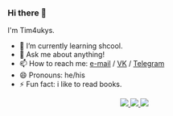 <!-- ReadMe подсмотрел у него =) https://github.com/yuk7  -->

### Hi there 👋

I'm Tim4ukys.

- 🌱 I’m currently learning shcool.
- 💬 Ask me about anything!
- 📫 How to reach me: [e-mail](mailto:tim4ukys.dev@yandex.ru) / [VK](https://vk.com/tim4ukys) / [Telegram](https://t.me/tim4ukys)
- 😄 Pronouns: he/his
- ⚡ Fun fact: i like to read books.

<div align="center">
  <a href="https://github.com/vn7n24fzkq/github-profile-summary-cards">
    <img src="https://github-profile-summary-cards.vercel.app/api/cards/profile-details?username=tim4ukys&theme=github" />
  </a>
  <a href="https://github.com/vn7n24fzkq/github-profile-summary-cards">
    <img src="https://github-profile-summary-cards.vercel.app/api/cards/stats?username=tim4ukys&theme=github" />
  </a>
  <a href="https://github.com/vn7n24fzkq/github-profile-summary-cards">
    <img src="https://github-profile-summary-cards.vercel.app/api/cards/repos-per-language?username=tim4ukys&theme=github" />
  </a>
</div>
